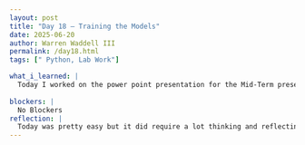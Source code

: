 ```yaml
---
layout: post
title: "Day 18 – Training the Models"
date: 2025-06-20
author: Warren Waddell III
permalink: /day18.html
tags: [" Python, Lab Work"]

what_i_learned: |
  Today I worked on the power point presentation for the Mid-Term presentation this upcoming friday. I gathered the information I have built up over this past month and putting it into the power point. I learned that I dont need to put lots of informtation up on the actual power point because readers will mostly listen to me and the slide show is just for reminders and keeping track of what i'm speaking about. There is a lot details in what we have done so far but there is a long way to go. My current code that I have now is not working yet so I still have some adujustments to make.
  
blockers: |
  No Blockers
reflection: |
  Today was pretty easy but it did require a lot thinking and reflecting. I think that this power point will be easy but I am worried about meeting the time requiremnt of 20 minutes. I think that it is very possible to get it done but I don't think my entire team has done anything substatial enough yet to make that long of a presentation. I still have a lot work to do with updating my code but it should be easy.
---
```

